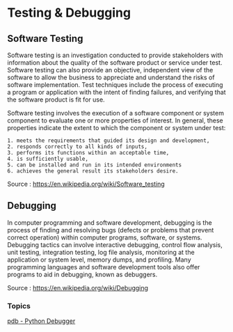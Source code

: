 # Testing & Debugging 

## Software Testing

Software testing is an investigation conducted to provide stakeholders with information about the quality of the software product or service under test. Software testing can also provide an objective, independent view of the software to allow the business to appreciate and understand the risks of software implementation. Test techniques include the process of executing a program or application with the intent of finding failures, and verifying that the software product is fit for use.

Software testing involves the execution of a software component or system component to evaluate one or more properties of interest. In general, these properties indicate the extent to which the component or system under test:

    1. meets the requirements that guided its design and development,
    2. responds correctly to all kinds of inputs,
    3. performs its functions within an acceptable time,
    4. is sufficiently usable,
    5. can be installed and run in its intended environments
    6. achieves the general result its stakeholders desire.

Source : https://en.wikipedia.org/wiki/Software_testing

## Debugging

In computer programming and software development, debugging is the process of finding and resolving bugs (defects or problems that prevent correct operation) within computer programs, software, or systems.
Debugging tactics can involve interactive debugging, control flow analysis, unit testing, integration testing, log file analysis, monitoring at the application or system level, memory dumps, and profiling. 
Many programming languages and software development tools also offer programs to aid in debugging, known as debuggers. 

Source : https://en.wikipedia.org/wiki/Debugging

### Topics

  [pdb - Python Debugger](https://github.com/CatalaniCD/computer_science/blob/main/5.%20software_dev/pdb-command-reference.pdf)
  
  
